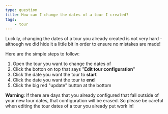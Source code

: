 ```yaml
---
type: question
title: How can I change the dates of a tour I created?
tags:
    - tour
---
```


Luckily, changing the dates of a tour you already created is not very hard - although we did hide it a little bit in order to ensure no mistakes are made!

Here are the simple steps to follow:

1. Open the tour you want to change the dates of
2. Click the botton on top that says "**Edit tour configuration**"
3. Click the date you want the tour to **start**
4. Click the date you want the tour to **end**
5. Click the big red "update" button at the bottom

**Warning**:
If there are days that you already configured that fall outside of your new tour dates, that configuration will be erased.
So please be careful when editing the tour dates of a tour you already put work in!
